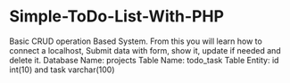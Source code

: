 # Simple-ToDo-List-With-PHP
Basic CRUD operation Based System. 
From this you will learn how to connect a localhost, Submit data with form, show it, update if needed and delete it. 
Database Name: projects
Table Name: todo_task
Table Entity: id int(10) and task varchar(100)
